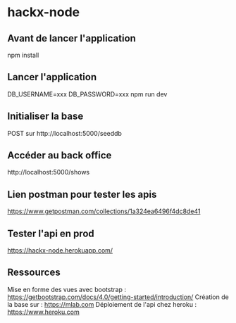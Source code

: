 # hackx-node

## Avant de lancer l'application
npm install

## Lancer l'application
DB_USERNAME=xxx DB_PASSWORD=xxx npm run dev

## Initialiser la base
POST sur http://localhost:5000/seeddb

## Accéder au back office
http://localhost:5000/shows

## Lien postman pour tester les apis
https://www.getpostman.com/collections/1a324ea6496f4dc8de41

## Tester l'api en prod
https://hackx-node.herokuapp.com/

## Ressources
Mise en forme des vues avec bootstrap : https://getbootstrap.com/docs/4.0/getting-started/introduction/
Création de la base sur : https://mlab.com
Déploiement de l'api chez heroku : https://www.heroku.com